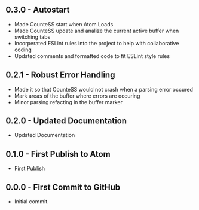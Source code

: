 ## 0.3.0 - Autostart
* Made CounteSS start when Atom Loads
* Made CounteSS update and analize the current active buffer when switching tabs
* Incorperated ESLint rules into the project to help with collaborative coding
* Updated comments and formatted code to fit ESLint style rules

## 0.2.1 - Robust Error Handling
* Made it so that CounteSS would not crash when a parsing error occured
* Mark areas of the buffer where errors are occuring
* Minor parsing refacting in the buffer marker

## 0.2.0 - Updated Documentation
* Updated Documentation

## 0.1.0 - First Publish to Atom
* First Publish

## 0.0.0 - First Commit to GitHub
* Initial commit.
